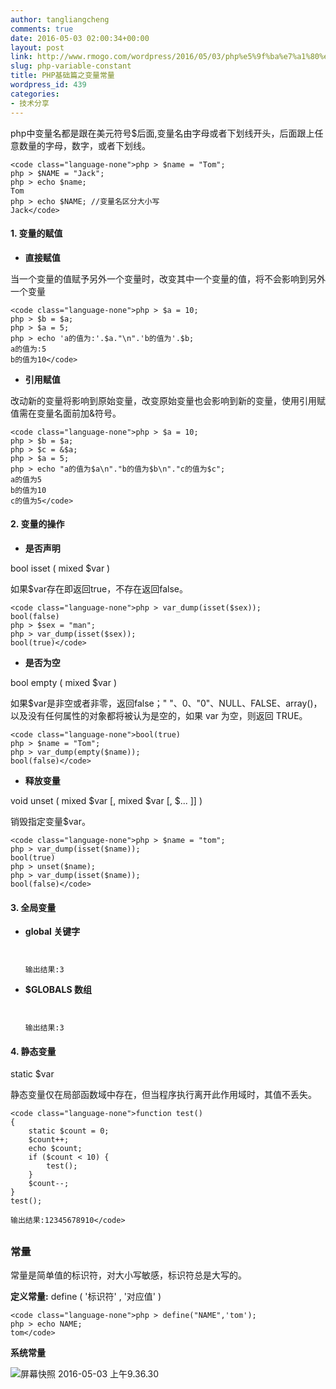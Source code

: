 ```yaml
---
author: tangliangcheng
comments: true
date: 2016-05-03 02:00:34+00:00
layout: post
link: http://www.rmogo.com/wordpress/2016/05/03/php%e5%9f%ba%e7%a1%80%e7%af%87%e4%b9%8b%e5%8f%98%e9%87%8f%e5%b8%b8%e9%87%8f/
slug: php-variable-constant
title: PHP基础篇之变量常量
wordpress_id: 439
categories:
- 技术分享
---
```


php中变量名都是跟在美元符号$后面,变量名由字母或者下划线开头，后面跟上任意数量的字母，数字，或者下划线。


    <code class="language-none">php > $name = "Tom";
    php > $NAME = "Jack";
    php > echo $name;
    Tom
    php > echo $NAME; //变量名区分大小写
    Jack</code>








#### 1. 变量的赋值






    
  * **直接赋值**

当一个变量的值赋予另外一个变量时，改变其中一个变量的值，将不会影响到另外一个变量




    
    <code class="language-none">php > $a = 10;
    php > $b = $a;
    php > $a = 5;
    php > echo 'a的值为:'.$a."\n".'b的值为'.$b;
    a的值为:5
    b的值为10</code>





    
  * **引用赋值**

改动新的变量将影响到原始变量，改变原始变量也会影响到新的变量，使用引用赋值需在变量名面前加&符号。




    
    <code class="language-none">php > $a = 10;
    php > $b = $a;
    php > $c = &$a;
    php > $a = 5;
    php > echo "a的值为$a\n"."b的值为$b\n"."c的值为$c";
    a的值为5
    b的值为10
    c的值为5</code>









#### 2. 变量的操作






    
  * **是否声明**

bool isset ( mixed $var )

如果$var存在即返回true，不存在返回false。




    
    <code class="language-none">php > var_dump(isset($sex));
    bool(false)
    php > $sex = "man";
    php > var_dump(isset($sex));
    bool(true)</code>





    
  * **是否为空**

bool empty ( mixed $var )

如果$var是非空或者非零，返回false；" "、0、"0"、NULL、FALSE、array()，以及没有任何属性的对象都将被认为是空的，如果 var 为空，则返回 TRUE。




    
    <code class="language-none">bool(true)
    php > $name = "Tom";
    php > var_dump(empty($name));
    bool(false)</code>





    
  * **释放变量**

void unset ( mixed $var [, mixed $var [, $... ]] )

销毁指定变量$var。




    
    <code class="language-none">php > $name = "tom";
    php > var_dump(isset($name));
    bool(true)
    php > unset($name);
    php > var_dump(isset($name));
    bool(false)</code>









#### 3. 全局变量






    
  * **global 关键字**




    
    <code class="language-none"><?php
    $a = 1;
    $b = 2;
    function Sum()
    {
        global $a, $b;
        $b = $a + $b;
    }
    Sum();
    echo $b;
    ?>
    
    输出结果:3</code>





    
  * **$GLOBALS 数组**




    
    <code class="language-none"><?php
    $a = 1;
    $b = 2;
    function Sum()
    {
        $GLOBALS['b'] = $GLOBALS['a'] + $GLOBALS['b'];
    }
    Sum();
    echo $b;
    ?>
    
    输出结果:3</code>









#### 4. 静态变量



static $var

静态变量仅在局部函数域中存在，但当程序执行离开此作用域时，其值不丢失。





    
    <code class="language-none">function test()
    {
        static $count = 0;
        $count++;
        echo $count;
        if ($count < 10) {
            test();
        }
        $count--;
    }
    test();
    
    输出结果:12345678910</code>








## 





### 常量



常量是简单值的标识符，对大小写敏感，标识符总是大写的。

**定义常量:** define ( '标识符' , '对应值' )





    
    <code class="language-none">php > define("NAME",'tom');
    php > echo NAME;
    tom</code>






**系统常量**

![屏幕快照 2016-05-03 上午9.36.30](http://www.rmogo.com/wp-content/uploads/2016/05/屏幕快照-2016-05-03-上午9.36.30.png)
